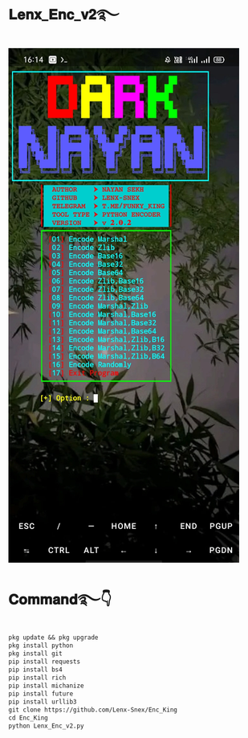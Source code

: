 # 𝐋𝐞𝐧𝐱_𝐄𝐧𝐜_𝐯𝟐࿐
![logo](https://github.com/Lenx-Snex/Enc_King/blob/main/Screenshot_2024-07-01-16-14-44-03.jpg)
# 𝐂𝐨𝐦𝐦𝐚𝐧𝐝࿐👇
    pkg update && pkg upgrade
    pkg install python
    pkg install git
    pip install requests
    pip install bs4
    pip install rich
    pip install michanize
    pip install future
    pip install urllib3
    git clone https://github.com/Lenx-Snex/Enc_King
    cd Enc_King
    python Lenx_Enc_v2.py
    
